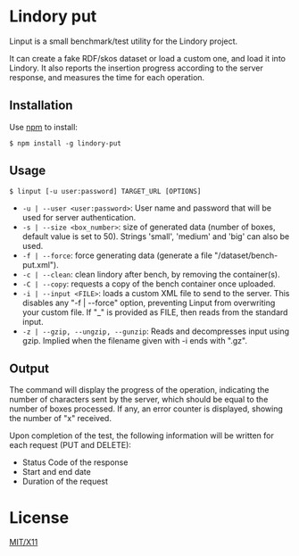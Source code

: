 # Lindory put

Linput is a small benchmark/test utility for the Lindory project.

It can create a fake RDF/skos dataset or load a custom one, and load it into Lindory. It also reports
the insertion progress according to the server response, and measures the time for each operation. 

## Installation
Use [npm](http://npmjs.org) to install:

    $ npm install -g lindory-put

## Usage

    $ linput [-u user:password] TARGET_URL [OPTIONS]

* `-u | --user <user:password>`: User name and password that will be used for server authentication.
* `-s | --size <box_number>`: size of generated data (number of boxes, default value is set to 50).
Strings 'small', 'medium' and 'big' can also be used.
* `-f | --force`: force generating data (generate a file "/dataset/bench-put.xml").
* `-c | --clean`: clean lindory after bench, by removing the container(s).
* `-C | --copy`: requests a copy of the bench container once uploaded.
* `-i | --input <FILE>`: loads a custom XML file to send to the server. This disables any "-f | --force"
option, preventing Linput from overwriting your custom file.
If "_" is provided as FILE, then reads from the standard input.
* `-z | --gzip, --ungzip, --gunzip`: Reads and decompresses input using gzip. Implied when the filename 
given with -i ends with ".gz".

## Output 

The command will display the progress of the operation, indicating the number of
characters sent by the server, which should be equal to the number of boxes processed.
If any, an error counter is displayed, showing the number of "x" received.

Upon completion of the test, the following information will be written for each request
(PUT and DELETE):

* Status Code of the response
* Start and end date
* Duration of the request


# License

[MIT/X11](./LICENSE)